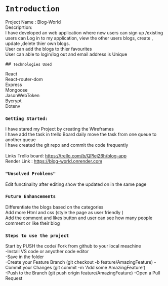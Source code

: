 # `Introduction `
Project Name : Blog-World  </br>
Descriprtion: <br/>
I have developed an web application where new users can sign up /existing users can Log in to my application, view the other users blogs, create , update ,delete thier own blogs. <br/>
User can add the blogs to thier favourites </br>
User can able to login/log out and email address is Unique 


##` Technologies Used`

React </br>
React-router-dom </br>
Express </br>
Mongoose</br>
JasonWebToken </br>
Bycrypt</br>
Dotenv</br>



### `Getting Started:`

I have stared my Project by creating the Wireframes </br>
I have add the task in trello Board daily move the task  from one queue to another queue </br>
I have created the git repo and commit the code frequently </br>
<br>
Links Trello board: https://trello.com/b/QPlej26h/blog-app </br>
Render Link : https://blog-world.onrender.com </br>




### `"Unsolved Problems"`

Edit functinality after editing show the updated on in the same page </br>

### `Future Enhancements`

Differentiate the blogs based on the categories </br>
Add more Html and css (style the page as user friendly ) </br>
Add the comment and likes button and user can see how many people comment or like their blog </br>

### `Steps to use the project`
Start by PUSH the code/ Fork from github to your local meachine </br>
-Install VS code or anyother code editor </br>
-Save in the folder </br>
-Create your Feature Branch (git checkout -b feature/AmazingFeature) -Commit your Changes (git commit -m 'Add some AmazingFeature') </br>
-Push to the Branch (git push origin feature/AmazingFeature) -Open a Pull Request</br>



